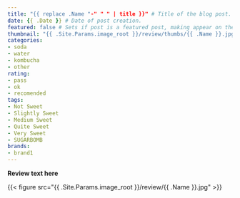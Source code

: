```yaml
---
title: "{{ replace .Name "-" " " | title }}" # Title of the blog post.
date: {{ .Date }} # Date of post creation.
featured: false # Sets if post is a featured post, making appear on the home page side bar.
thumbnail: "{{ .Site.Params.image_root }}/review/thumbs/{{ .Name }}.jpg" # Sets thumbnail image appearing inside card on homepage.
categories:
- soda
- water
- kombucha
- other
rating:
- pass
- ok
- recomended
tags:
- Not Sweet
- Slightly Sweet
- Medium Sweet
- Quite Sweet
- Very Sweet
- SUGARBOMB
brands:
- brand1
---
```


**Review text here**

{{< figure src="{{ .Site.Params.image_root }}/review/{{ .Name }}.jpg" >}}
